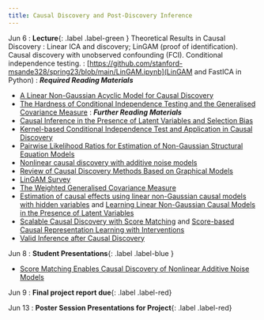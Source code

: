 ```yaml
---
title: Causal Discovery and Post-Discovery Inference
---
```


Jun 6
: **Lecture**{: .label .label-green } Theoretical Results in Causal Discovery
: Linear ICA and discovery; LinGAM (proof of identification). Causal discovery with unobserved confounding (FCI). Conditional independence testing.
: [https://github.com/stanford-msande328/spring23/blob/main/LinGAM.ipynb](LinGAM and FastICA in Python)
: ***Required Reading Materials***
- [A Linear Non-Gaussian Acyclic Model for Causal Discovery](https://www.jmlr.org/papers/volume7/shimizu06a/shimizu06a.pdf)
- [The Hardness of Conditional Independence Testing and the Generalised Covariance Measure](https://arxiv.org/abs/1804.07203)
: ***Further Reading Materials***
- [Causal Inference in the Presence of Latent Variables and Selection Bias](https://arxiv.org/abs/1302.4983)
- [Kernel-based Conditional Independence Test and Application in Causal Discovery](https://arxiv.org/abs/1202.3775)
- [Pairwise Likelihood Ratios for Estimation of Non-Gaussian Structural Equation Models](https://www.cs.helsinki.fi/u/ahyvarin/papers/JMLR13.pdf)
- [Nonlinear causal discovery with additive noise models](https://papers.nips.cc/paper_files/paper/2008/hash/f7664060cc52bc6f3d620bcedc94a4b6-Abstract.html)
- [Review of Causal Discovery Methods Based on Graphical Models](https://www.frontiersin.org/articles/10.3389/fgene.2019.00524/full)
- [LinGAM Survey](https://drive.google.com/file/d/16QctkAnE55yoosGbA1flRCLmanKDbKfc/view)
- [The Weighted Generalised Covariance Measure](https://arxiv.org/abs/2111.04361)
- [Estimation of causal effects using linear non-Gaussian causal models with hidden variables](https://www.sciencedirect.com/science/article/pii/S0888613X08000212?ref=pdf_download&fr=RR-2&rr=7ac9e648994f97eb) and [Learning Linear Non-Gaussian Causal Models in the Presence of Latent Variables](https://jmlr.org/papers/volume21/19-260/19-260.pdf)
- [Scalable Causal Discovery with Score Matching](https://openreview.net/pdf?id=v56PHv_W2A) and [Score-based Causal Representation Learning with Interventions](https://arxiv.org/abs/2301.08230)
- [Valid Inference after Causal Discovery](https://arxiv.org/abs/2208.05949)

Jun 8
: **Student Presentations**{: .label .label-blue }
- [Score Matching Enables Causal Discovery of Nonlinear Additive Noise Models](https://proceedings.mlr.press/v162/rolland22a/rolland22a.pdf)


Jun 9
: **Final project report due**{: .label .label-red}

Jun 13
: **Poster Session Presentations for Project**{: .label .label-red}
